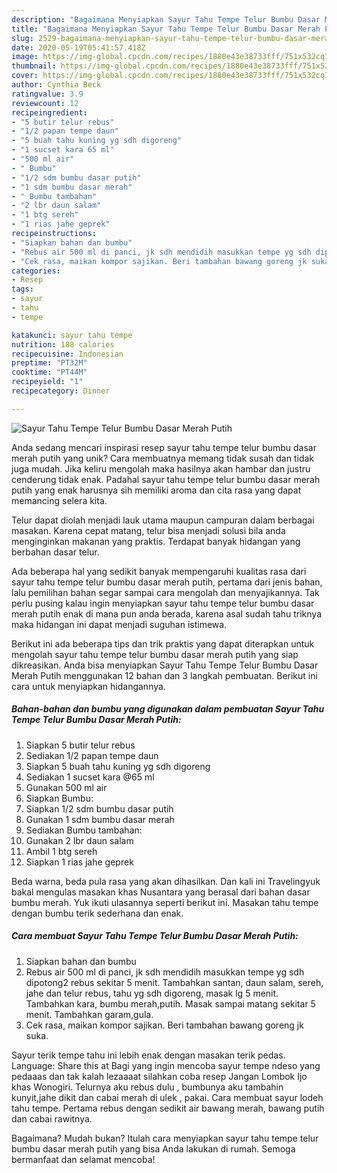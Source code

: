 ```yaml
---
description: "Bagaimana Menyiapkan Sayur Tahu Tempe Telur Bumbu Dasar Merah Putih Anti Gagal"
title: "Bagaimana Menyiapkan Sayur Tahu Tempe Telur Bumbu Dasar Merah Putih Anti Gagal"
slug: 2529-bagaimana-menyiapkan-sayur-tahu-tempe-telur-bumbu-dasar-merah-putih-anti-gagal
date: 2020-05-19T05:41:57.418Z
image: https://img-global.cpcdn.com/recipes/1880e43e38733fff/751x532cq70/sayur-tahu-tempe-telur-bumbu-dasar-merah-putih-foto-resep-utama.jpg
thumbnail: https://img-global.cpcdn.com/recipes/1880e43e38733fff/751x532cq70/sayur-tahu-tempe-telur-bumbu-dasar-merah-putih-foto-resep-utama.jpg
cover: https://img-global.cpcdn.com/recipes/1880e43e38733fff/751x532cq70/sayur-tahu-tempe-telur-bumbu-dasar-merah-putih-foto-resep-utama.jpg
author: Cynthia Beck
ratingvalue: 3.9
reviewcount: 12
recipeingredient:
- "5 butir telur rebus"
- "1/2 papan tempe daun"
- "5 buah tahu kuning yg sdh digoreng"
- "1 sucset kara 65 ml"
- "500 ml air"
- " Bumbu"
- "1/2 sdm bumbu dasar putih"
- "1 sdm bumbu dasar merah"
- " Bumbu tambahan"
- "2 lbr daun salam"
- "1 btg sereh"
- "1 rias jahe geprek"
recipeinstructions:
- "Siapkan bahan dan bumbu"
- "Rebus air 500 ml di panci, jk sdh mendidih masukkan tempe yg sdh dipotong2 rebus sekitar 5 menit. Tambahkan santan, daun salam, sereh, jahe dan telur rebus, tahu yg sdh digoreng, masak lg 5 menit. Tambahkan kara, bumbu merah,putih. Masak sampai matang sekitar 5 menit. Tambahkan garam,gula."
- "Cek rasa, maikan kompor sajikan. Beri tambahan bawang goreng jk suka."
categories:
- Resep
tags:
- sayur
- tahu
- tempe

katakunci: sayur tahu tempe 
nutrition: 188 calories
recipecuisine: Indonesian
preptime: "PT32M"
cooktime: "PT44M"
recipeyield: "1"
recipecategory: Dinner

---
```



![Sayur Tahu Tempe Telur Bumbu Dasar Merah Putih](https://img-global.cpcdn.com/recipes/1880e43e38733fff/751x532cq70/sayur-tahu-tempe-telur-bumbu-dasar-merah-putih-foto-resep-utama.jpg)

Anda sedang mencari inspirasi resep sayur tahu tempe telur bumbu dasar merah putih yang unik? Cara membuatnya memang tidak susah dan tidak juga mudah. Jika keliru mengolah maka hasilnya akan hambar dan justru cenderung tidak enak. Padahal sayur tahu tempe telur bumbu dasar merah putih yang enak harusnya sih memiliki aroma dan cita rasa yang dapat memancing selera kita.

Telur dapat diolah menjadi lauk utama maupun campuran dalam berbagai masakan. Karena cepat matang, telur bisa menjadi solusi bila anda menginginkan makanan yang praktis. Terdapat banyak hidangan yang berbahan dasar telur.

Ada beberapa hal yang sedikit banyak mempengaruhi kualitas rasa dari sayur tahu tempe telur bumbu dasar merah putih, pertama dari jenis bahan, lalu pemilihan bahan segar sampai cara mengolah dan menyajikannya. Tak perlu pusing kalau ingin menyiapkan sayur tahu tempe telur bumbu dasar merah putih enak di mana pun anda berada, karena asal sudah tahu triknya maka hidangan ini dapat menjadi suguhan istimewa.


Berikut ini ada beberapa tips dan trik praktis yang dapat diterapkan untuk mengolah sayur tahu tempe telur bumbu dasar merah putih yang siap dikreasikan. Anda bisa menyiapkan Sayur Tahu Tempe Telur Bumbu Dasar Merah Putih menggunakan 12 bahan dan 3 langkah pembuatan. Berikut ini cara untuk menyiapkan hidangannya.

<!--inarticleads1-->

##### Bahan-bahan dan bumbu yang digunakan dalam pembuatan Sayur Tahu Tempe Telur Bumbu Dasar Merah Putih:

1. Siapkan 5 butir telur rebus
1. Sediakan 1/2 papan tempe daun
1. Siapkan 5 buah tahu kuning yg sdh digoreng
1. Sediakan 1 sucset kara @65 ml
1. Gunakan 500 ml air
1. Siapkan  Bumbu:
1. Siapkan 1/2 sdm bumbu dasar putih
1. Gunakan 1 sdm bumbu dasar merah
1. Sediakan  Bumbu tambahan:
1. Gunakan 2 lbr daun salam
1. Ambil 1 btg sereh
1. Siapkan 1 rias jahe geprek


Beda warna, beda pula rasa yang akan dihasilkan. Dan kali ini Travelingyuk bakal mengulas masakan khas Nusantara yang berasal dari bahan dasar bumbu merah. Yuk ikuti ulasannya seperti berikut ini. Masakan tahu tempe dengan bumbu terik sederhana dan enak. 

<!--inarticleads2-->

##### Cara membuat Sayur Tahu Tempe Telur Bumbu Dasar Merah Putih:

1. Siapkan bahan dan bumbu
1. Rebus air 500 ml di panci, jk sdh mendidih masukkan tempe yg sdh dipotong2 rebus sekitar 5 menit. Tambahkan santan, daun salam, sereh, jahe dan telur rebus, tahu yg sdh digoreng, masak lg 5 menit. Tambahkan kara, bumbu merah,putih. Masak sampai matang sekitar 5 menit. Tambahkan garam,gula.
1. Cek rasa, maikan kompor sajikan. Beri tambahan bawang goreng jk suka.


Sayur terik tempe tahu ini lebih enak dengan masakan terik pedas. Language: Share this at Bagi yang ingin mencoba sayur tempe ndeso yang pedaaas dan tak kalah lezaaaat silahkan coba resep Jangan Lombok Ijo khas Wonogiri. Telurnya aku rebus dulu , bumbunya aku tambahin kunyit,jahe dikit dan cabai merah di ulek , pakai. Cara membuat sayur lodeh tahu tempe. Pertama rebus dengan sedikit air bawang merah, bawang putih dan cabai rawitnya. 

Bagaimana? Mudah bukan? Itulah cara menyiapkan sayur tahu tempe telur bumbu dasar merah putih yang bisa Anda lakukan di rumah. Semoga bermanfaat dan selamat mencoba!

